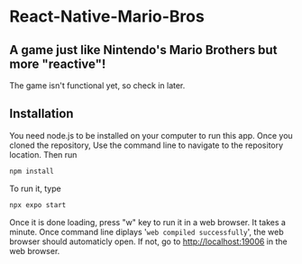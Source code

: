 # React-Native-Mario-Bros

## A game just like Nintendo's Mario Brothers but more "reactive"!

The game isn't functional yet, so check in later.

## Installation

You need node.js to be installed on your computer to run this app. Once you cloned the repository, Use the command line to navigate to the repository location. Then run

```bash
npm install
```

To run it, type

```bash
npx expo start
```

Once it is done loading, press "w" key to run it in a web browser. It takes a minute. Once command line diplays '`web compiled successfully`', the web browser should automaticly open. If not, go to [http://localhost:19006](http://localhost:19006) in the web browser.